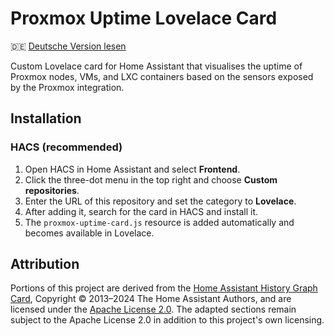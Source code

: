 # Proxmox Uptime Lovelace Card

🇩🇪 [Deutsche Version lesen](README.de.md)

Custom Lovelace card for Home Assistant that visualises the uptime of Proxmox nodes, VMs, and LXC containers based on the sensors exposed by the Proxmox integration.

## Installation

### HACS (recommended)

1. Open HACS in Home Assistant and select **Frontend**.
2. Click the three-dot menu in the top right and choose **Custom repositories**.
3. Enter the URL of this repository and set the category to **Lovelace**.
4. After adding it, search for the card in HACS and install it.
5. The `proxmox-uptime-card.js` resource is added automatically and becomes available in Lovelace.

## Attribution

Portions of this project are derived from the [Home Assistant History Graph Card](https://github.com/home-assistant/frontend/blob/dev/src/panels/lovelace/cards/hui-history-graph-card.ts),
Copyright © 2013&ndash;2024 The Home Assistant Authors, and are licensed under the [Apache License 2.0](https://www.apache.org/licenses/LICENSE-2.0).
The adapted sections remain subject to the Apache License 2.0 in addition to this project's own licensing.
